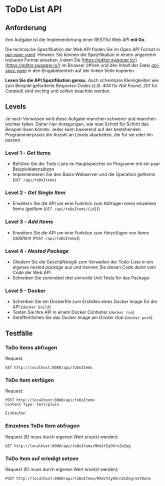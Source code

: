 # ToDo List API

## Anforderung

Ihre Aufgabe ist die Implementierung einer RESTful Web API **mit Go**.

Die technische Spezifikation der Web API finden Sie im *Open API* Format in [*api-spec.yaml*](api-spec.yaml). Hinweis: Sie können die Spezifikation in einem angenehm lesbaren Format ansehen, indem Sie [https://editor.swagger.io/](https://editor.swagger.io/) im Browser öffnen und den Inhalt der Datei [*api-spec.yaml*](api-spec.yaml) in den Eingabebereich auf der linken Seite kopieren.

**Lesen Sie die API Spezifikation genau.** Auch scheinbare Kleinigkeiten wie zum Beispiel geforderte *Response Codes* (z.B. *404* für *Not Found*, *201* für *Created*) sind wichtig und sollten beachtet werden.

## Levels

Je nach Vorwissen wird diese Aufgabe manchen schwerer und manchen leichter fallen. Daher hier Anregungen, wie man Schritt für Schritt das Beispiel lösen könnte. Jeder kann basierend auf der bestehenden Programmierpraxis die Anzahl an Levels abarbeiten, die für sie oder ihn passen.

### Level 1 - *Get Items*

* Befüllen Sie die Todo-Liste im Hauptspeicher im Programm mit ein paar Beispieldatensätzen
* Implementieren Sie den Basis-Webserver und die Operation *getItems* (`GET /api/toDoItems`)

### Level 2 - *Get Single Item*

* Erweitern Sie die API um eine Funktion zum Abfragen eines einzelnen Items (*getItem* (`GET /api/toDoItems/{id}`))

### Level 3 - *Add Items*

* Erweitern Sie die API um eine Funktion zum Hinzufügen von Items (*addItem* (`POST /api/toDoItems`))

### Level 4 - *Nested Package*

* Gliedern Sie die Geschäftslogik zum Verwalten der Todo-Liste in ein eigenes *nested package* aus und trennen Sie diesen Code damit vom Code der Web API.
* Schreiben Sie zumindest drei sinnvolle Unit Tests für das Package.

### Level 5 - Docker

* Schreiben Sie ein Dockerfile zum Erstellen eines Docker Image für die API (`docker build`)
* Testen Sie Ihre API in einem Docker Container (`docker run`)
* Veröffentlichen Sie das Docker Image am *Docker Hub* (`docker push`)

## Testfälle

### ToDo Items abfragen

Request:

```http
GET http://localhost:8080/api/toDoItems
```

### ToDo Item einfügen

Request:

```http
POST http://localhost:8080/api/toDoItems
Content-Type: text/plain

Einkaufen
```

### Einzelnes ToDo Item abfragen

Request (ID muss durch eigenen Wert ersetzt werden):

```http
GET http://localhost:8080/api/toDoItems/MXdzY2yO5rnZoZeg
```

### ToDo Item auf erledigt setzen

Request (ID muss durch eigenen Wert ersetzt werden):

```http
POST http://localhost:8080/api/toDoItems/MXdzY2yO5rnZoZeg/setDone
```
